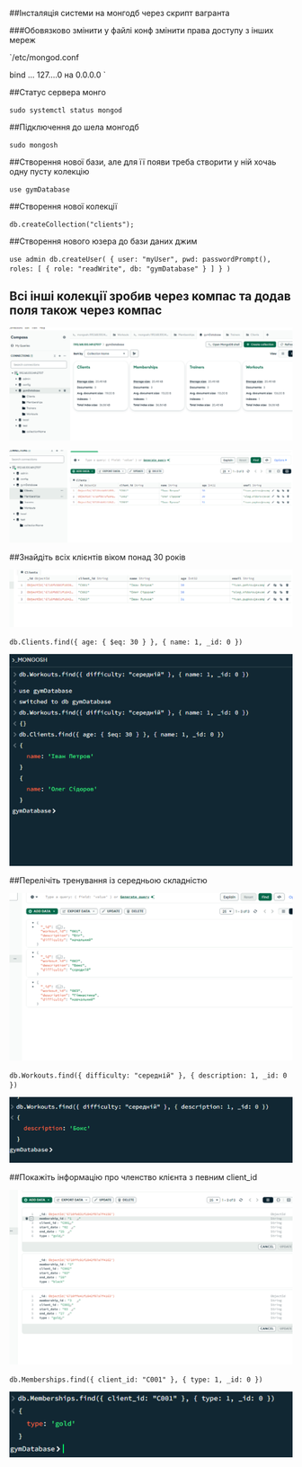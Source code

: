 ##Інсталяція системи на монгодб через скрипт вагранта

###Обовязково змінити у файлі конф змінити права доступу з інших мереж

`/etc/mongod.conf 

bind ... 127....0  на 0.0.0.0 `

##Статус сервера монго 

`sudo systemctl status mongod`


##Підключення до шела монгодб

`sudo mongosh
`

##Створення нової бази, але для її появи треба створити у ній хочаь одну пусту колекцію

`use gymDatabase`

##Створення нової колекції

`db.createCollection("clients");`


##Створення нового юзера до бази даних джим

`use admin
db.createUser(
{
user: "myUser",
pwd: passwordPrompt(),
roles: [ { role: "readWrite", db: "gymDatabase" } ]
}
)`
## Всі інші колекції зробив через компас та додав поля також через компас


![Створення бази та додавання даних]( Screenshots/compass_1.PNG)

![Створення бази та додавання даних]( Screenshots/compass_2.PNG)

##Знайдіть всіх клієнтів віком понад 30 років

![Створення бази та додавання даних]( Screenshots/clients.PNG)

`db.Clients.find({ age: { $eq: 30 } }, { name: 1, _id: 0 })`

![Створення бази та додавання даних]( Screenshots/select_1.PNG)

##Перелічіть тренування із середньою складністю

![Створення бази та додавання даних]( Screenshots/workouts.PNG)

`db.Workouts.find({ difficulty: "середній" }, { description: 1, _id: 0 })`

![Створення бази та додавання даних]( Screenshots/select_2.PNG)

##Покажіть інформацію про членство клієнта з певним client_id

![Створення бази та додавання даних]( Screenshots/meber.PNG)

`db.Memberships.find({ client_id: "C001" }, { type: 1, _id: 0 })`

![Створення бази та додавання даних]( Screenshots/select_3.PNG)